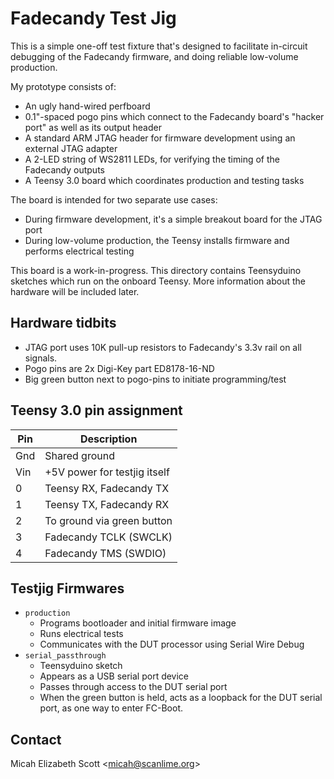 Fadecandy Test Jig
==================

This is a simple one-off test fixture that's designed to facilitate in-circuit debugging of the Fadecandy firmware, and doing reliable low-volume production.

My prototype consists of:

* An ugly hand-wired perfboard
* 0.1"-spaced pogo pins which connect to the Fadecandy board's "hacker port" as well as its output header
* A standard ARM JTAG header for firmware development using an external JTAG adapter
* A 2-LED string of WS2811 LEDs, for verifying the timing of the Fadecandy outputs
* A Teensy 3.0 board which coordinates production and testing tasks

The board is intended for two separate use cases:

* During firmware development, it's a simple breakout board for the JTAG port
* During low-volume production, the Teensy installs firmware and performs electrical testing

This board is a work-in-progress. This directory contains Teensyduino sketches which run on the onboard Teensy. More information about the hardware will be included later.

Hardware tidbits
----------------

* JTAG port uses 10K pull-up resistors to Fadecandy's 3.3v rail on all signals.
* Pogo pins are 2x Digi-Key part ED8178-16-ND
* Big green button next to pogo-pins to initiate programming/test

Teensy 3.0 pin assignment
-------------------------

Pin | Description
--- | ----------------------------------
Gnd | Shared ground
Vin | +5V power for testjig itself
0   | Teensy RX, Fadecandy TX
1   | Teensy TX, Fadecandy RX
2   | To ground via green button
3   | Fadecandy TCLK (SWCLK)
4   | Fadecandy TMS (SWDIO)

Testjig Firmwares
-----------------

* `production`
	* Programs bootloader and initial firmware image
	* Runs electrical tests
	* Communicates with the DUT processor using Serial Wire Debug
* `serial_passthrough`
	* Teensyduino sketch
    * Appears as a USB serial port device
	* Passes through access to the DUT serial port
	* When the green button is held, acts as a loopback for the DUT serial port, as one way to enter FC-Boot.

Contact
-------

Micah Elizabeth Scott <<micah@scanlime.org>>